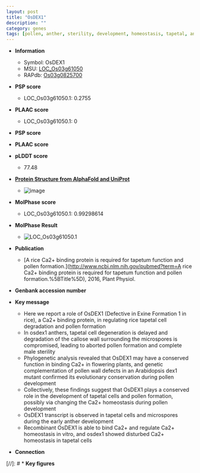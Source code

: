 ```yaml
---
layout: post
title: "OsDEX1"
description: ""
category: genes
tags: [pollen, anther, sterility, development, homeostasis, tapetal, anther development, pollen development, pollen wall, male sterility]
---
```


* **Information**  
    + Symbol: OsDEX1  
    + MSU: [LOC_Os03g61050](http://rice.plantbiology.msu.edu/cgi-bin/ORF_infopage.cgi?orf=LOC_Os03g61050)  
    + RAPdb: [Os03g0825700](http://rapdb.dna.affrc.go.jp/viewer/gbrowse_details/irgsp1?name=Os03g0825700)  

* **PSP score**  
    + LOC_Os03g61050.1: 0.2755 

* **PLAAC score**  
    + LOC_Os03g61050.1: 0 

* **PSP score**  


* **PLAAC score**  


* **pLDDT score**
    + 77.48

* **[Protein Structure from AlphaFold and UniProt](https://www.uniprot.org/uniprotkb/Q10BA5/entry#structure)**
    + ![image](https://ricepsp.github.io/images/Q1/AF-Q10BA5-F1.png)

* **MolPhase score**
    + LOC_Os03g61050.1: 0.99298614

* **MolPhase Result**
    + ![LOC_Os03g61050.1](https://304243504.github.io/Pictures/LOC_Os03g/LOC_Os03g61050.1.png)

* **Publication**  
    + [A rice Ca2+ binding protein is required for tapetum function and pollen formation.](http://www.ncbi.nlm.nih.gov/pubmed?term=A rice Ca2+ binding protein is required for tapetum function and pollen formation.%5BTitle%5D), 2016, Plant Physiol.

* **Genbank accession number**  

* **Key message**  
    + Here we report a role of OsDEX1 (Defective in Exine Formation 1 in rice), a Ca2+ binding protein, in regulating rice tapetal cell degradation and pollen formation
    + In osdex1 anthers, tapetal cell degeneration is delayed and degradation of the callose wall surrounding the microspores is compromised, leading to aborted pollen formation and complete male sterility
    + Phylogenetic analysis revealed that OsDEX1 may have a conserved function in binding Ca2+ in flowering plants, and genetic complementation of pollen wall defects in an Arabidopsis dex1 mutant confirmed its evolutionary conservation during pollen development
    + Collectively, these findings suggest that OsDEX1 plays a conserved role in the development of tapetal cells and pollen formation, possibly via changing the Ca2+ homeostasis during pollen development
    + OsDEX1 transcript is observed in tapetal cells and microspores during the early anther development
    + Recombinant OsDEX1 is able to bind Ca2+ and regulate Ca2+ homeostasis in vitro, and osdex1 showed disturbed Ca2+ homeostasis in tapetal cells

* **Connection**  

[//]: # * **Key figures**  


